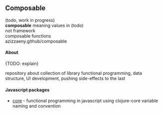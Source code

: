 ## Composable  
(todo, work in progress)  
**composable**   meaning
values in    (todo)  
not framework  
composable functions   
azizzaeny.github/composable

#### About
{TODO: explain}   

repository about collection of library functional programming, data structure, UI development, pushing side-effects to the last  

#### Javascript packages

- [core](./js/core/readme.md) - functional programming in javascript using clojure-core variable naming and convention

